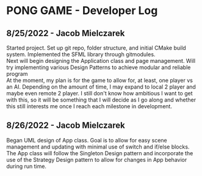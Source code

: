 # PONG GAME - Developer Log

## 8/25/2022 - Jacob Mielczarek
<p>
Started project. Set up git repo, folder structure, and initial CMake build system. Implemented the SFML library through gitmodules.
<br>
Next will begin designing the Application class and page management. Will try implementing various Design Patterns to achieve modular and reliable program
<br>
At the moment, my plan is for the game to allow for, at least, one player vs an AI. Depending on the amount of time, I may expand to local 2 player and maybe even remote 2 player. I still don't know how ambitious I want to get with this, so it will be something that I will decide as I go along and whether this still interests me once I reach each milestone in development.
</p>

## 8/26/2022 - Jacob Mielczarek
<p>
Began UML design of App class. Goal is to allow for easy scene management and updating with minimal use of switch and if/else blocks.
<br>
The App class will follow the Singleton Design pattern and incorporate the use of the Strategy Design pattern to allow for changes in App behavior during run time.
</p>